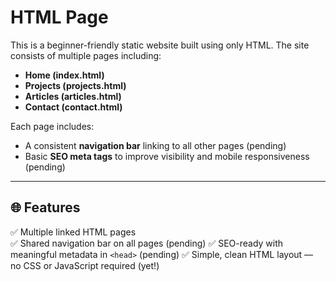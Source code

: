 # HTML Page

This is a beginner-friendly static website built using only HTML. The site consists of multiple pages including:

- **Home (index.html)**
- **Projects (projects.html)**
- **Articles (articles.html)**
- **Contact (contact.html)**

Each page includes:
- A consistent **navigation bar** linking to all other pages (pending)
- Basic **SEO meta tags** to improve visibility and mobile responsiveness (pending)

---

## 🌐 Features

✅ Multiple linked HTML pages  
✅ Shared navigation bar on all pages (pending) 
✅ SEO-ready with meaningful metadata in `<head>` (pending)
✅ Simple, clean HTML layout — no CSS or JavaScript required (yet!)